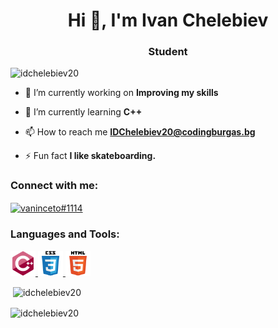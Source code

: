 <h1 align="center">Hi 👋, I'm Ivan Chelebiev</h1>
<h3 align="center">Student</h3>

<p align="left"> <img src="https://komarev.com/ghpvc/?username=idchelebiev20&label=Profile%20views&color=0e75b6&style=flat" alt="idchelebiev20" /> </p>

- 🔭 I’m currently working on **Improving my skills**

- 🌱 I’m currently learning **C++**

- 📫 How to reach me **IDChelebiev20@codingburgas.bg**

- ⚡ Fun fact **I like skateboarding.**

<h3 align="left">Connect with me:</h3>
<p align="left">
<a href="https://discord.gg/vaninceto#1114" target="blank"><img align="center" src="https://raw.githubusercontent.com/rahuldkjain/github-profile-readme-generator/master/src/images/icons/Social/discord.svg" alt="vaninceto#1114" height="30" width="40" /></a>
</p>

<h3 align="left">Languages and Tools:</h3>
<p align="left"> <a href="https://www.w3schools.com/cpp/" target="_blank"> <img src="https://raw.githubusercontent.com/devicons/devicon/master/icons/cplusplus/cplusplus-original.svg" alt="cplusplus" width="40" height="40"/> </a> <a href="https://www.w3schools.com/css/" target="_blank"> <img src="https://raw.githubusercontent.com/devicons/devicon/master/icons/css3/css3-original-wordmark.svg" alt="css3" width="40" height="40"/> </a> <a href="https://www.w3.org/html/" target="_blank"> <img src="https://raw.githubusercontent.com/devicons/devicon/master/icons/html5/html5-original-wordmark.svg" alt="html5" width="40" height="40"/> </a> </p>

<p>&nbsp;<img align="center" src="https://github-readme-stats.vercel.app/api?username=idchelebiev20&show_icons=true&locale=en" alt="idchelebiev20" /></p>

<p><img align="center" src="https://github-readme-streak-stats.herokuapp.com/?user=idchelebiev20&" alt="idchelebiev20" /></p>
